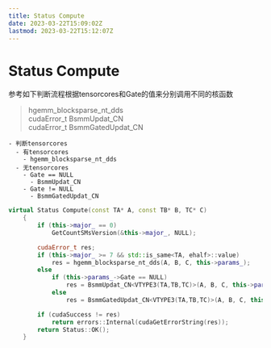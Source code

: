 ```yaml
---
title: Status Compute
date: 2023-03-22T15:09:02Z
lastmod: 2023-03-22T15:12:07Z
---
```


# Status Compute

参考如下判断流程根据tensorcores和Gate的值来分别调用不同的核函数

> hgemm_blocksparse_nt_dds  
> cudaError_t BsmmUpdat_CN  
> cudaError_t BsmmGatedUpdat_CN

```mindmap
- 判断tensorcores
  - 有tensorcores
    - hgemm_blocksparse_nt_dds
  - 无tensorcores
    - Gate == NULL
      - BsmmUpdat_CN
    - Gate != NULL
      - BsmmGatedUpdat_CN
```

```cpp
virtual Status Compute(const TA* A, const TB* B, TC* C)
    {
        if (this->major_ == 0)
            GetCountSMsVersion(&this->major_, NULL);

        cudaError_t res;
        if (this->major_ >= 7 && std::is_same<TA, ehalf>::value)
            res = hgemm_blocksparse_nt_dds(A, B, C, this->params_);
        else
            if (this->params_->Gate == NULL)
                res = BsmmUpdat_CN<VTYPE3(TA,TB,TC)>(A, B, C, this->params_);
            else
                res = BsmmGatedUpdat_CN<VTYPE3(TA,TB,TC)>(A, B, C, this->params_);

        if (cudaSuccess != res)
            return errors::Internal(cudaGetErrorString(res));
        return Status::OK();
    }
```

